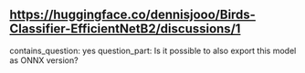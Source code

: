 ## https://huggingface.co/dennisjooo/Birds-Classifier-EfficientNetB2/discussions/1

contains_question: yes
question_part: Is it possible to also export this model as ONNX version?